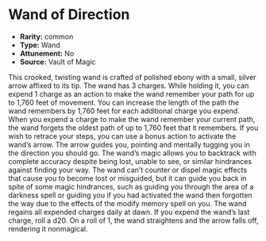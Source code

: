 
# Wand of Direction

* **Rarity:** common
* **Type:** Wand
* **Attunement:** No
* **Source:** Vault of Magic


This crooked, twisting wand is crafted of polished ebony with a small, silver arrow affixed to its tip. The wand has 3 charges. While holding it, you can expend 1 charge as an action to make the wand remember your path for up to 1,760 feet of movement. You can increase the length of the path the wand remembers by 1,760 feet for each additional charge you expend. When you expend a charge to make the wand remember your current path, the wand forgets the oldest path of up to 1,760 feet that it remembers. If you wish to retrace your steps, you can use a bonus action to activate the wand’s arrow. The arrow guides you, pointing and mentally tugging you in the direction you should go. The wand’s magic allows you to backtrack with complete accuracy despite being lost, unable to see, or similar hindrances against finding your way. The wand can’t counter or dispel magic effects that cause you to become lost or misguided, but it can guide you back in spite of some magic hindrances, such as guiding you through the area of a darkness spell or guiding you if you had activated the wand then forgotten the way due to the effects of the modify memory spell on you. The wand regains all expended charges daily at dawn. If you expend the wand’s last charge, roll a d20. On a roll of 1, the wand straightens and the arrow falls off, rendering it nonmagical.
